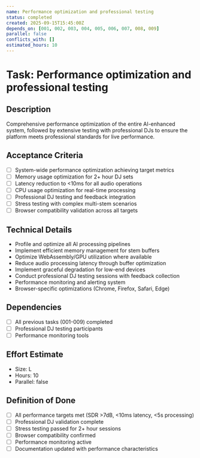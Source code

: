 ```yaml
---
name: Performance optimization and professional testing
status: completed
created: 2025-09-15T15:45:00Z
depends_on: [001, 002, 003, 004, 005, 006, 007, 008, 009]
parallel: false
conflicts_with: []
estimated_hours: 10
---
```


# Task: Performance optimization and professional testing

## Description
Comprehensive performance optimization of the entire AI-enhanced system, followed by extensive testing with professional DJs to ensure the platform meets professional standards for live performance.

## Acceptance Criteria
- [ ] System-wide performance optimization achieving target metrics
- [ ] Memory usage optimization for 2+ hour DJ sets
- [ ] Latency reduction to <10ms for all audio operations
- [ ] CPU usage optimization for real-time processing
- [ ] Professional DJ testing and feedback integration
- [ ] Stress testing with complex multi-stem scenarios
- [ ] Browser compatibility validation across all targets

## Technical Details
- Profile and optimize all AI processing pipelines
- Implement efficient memory management for stem buffers
- Optimize WebAssembly/GPU utilization where available
- Reduce audio processing latency through buffer optimization
- Implement graceful degradation for low-end devices
- Conduct professional DJ testing sessions with feedback collection
- Performance monitoring and alerting system
- Browser-specific optimizations (Chrome, Firefox, Safari, Edge)

## Dependencies
- [ ] All previous tasks (001-009) completed
- [ ] Professional DJ testing participants
- [ ] Performance monitoring tools

## Effort Estimate
- Size: L
- Hours: 10
- Parallel: false

## Definition of Done
- [ ] All performance targets met (SDR >7dB, <10ms latency, <5s processing)
- [ ] Professional DJ validation complete
- [ ] Stress testing passed for 2+ hour sessions
- [ ] Browser compatibility confirmed
- [ ] Performance monitoring active
- [ ] Documentation updated with performance characteristics